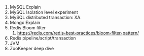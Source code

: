 1. MySQL Explain
1. MySQL Isolation level experiment
2. MySQL distributed transaction: XA
3. Mongo Explain
4. Redis Bloom filter
   1. https://redis.com/redis-best-practices/bloom-filter-pattern/
5. Redis pipeline/script/transaction
6. JVM
7. ZooKeeper deep dive
